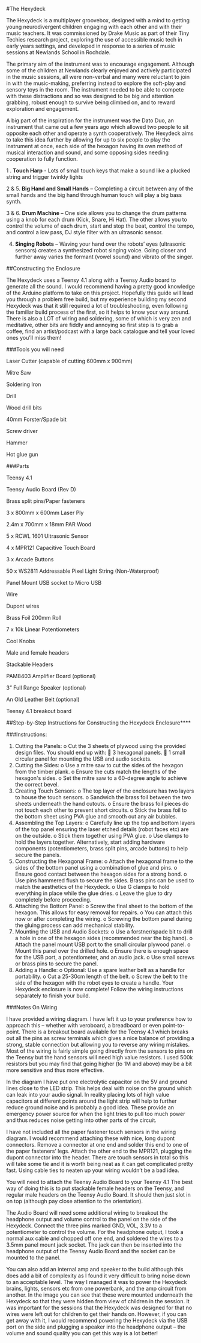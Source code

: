 #The Hexydeck
  

The Hexydeck is a multiplayer groovebox, designed with a mind to getting young neurodivergent children engaging with each other and with their music teachers. It was commissioned by Drake Music as part of their Tiny Techies research project, exploring the use of accessible music tech in early years settings, and developed in response to a series of music sessions at Newlands School in Rochdale. 

The primary aim of the instrument was to encourage engagement. Although some of the children at Newlands clearly enjoyed and actively participated in the music sessions, all were non-verbal and many were reluctant to join in with the music-making, preferring instead to explore the soft-play and sensory toys in the room. The instrument needed to be able to compete with these distractions and so was designed to be big and attention grabbing, robust enough to survive being climbed on, and to reward exploration and engagement.

A big part of the inspiration for the instrument was the Dato Duo, an instrument that came out a few years ago which allowed two people to sit opposite each other and operate a synth cooperatively. The Hexydeck aims to take this idea further by allowing for up to six people to play the instrument at once, each side of the hexagon having its own method of musical interaction and sound, and some opposing sides needing cooperation to fully function. 

1 . **Touch Harp** - Lots of small touch keys that make a sound like a plucked string and trigger twinkly lights

2 & 5. **Big Hand and Small Hands** – Completing a circuit between any of the small hands and the big hand through human touch will play a big bass synth.

3 & 6. **Drum Machine** – One side allows you to change the drum patterns using a knob for each drum (Kick, Snare, Hi Hat). The other allows you to control the volume of each drum, start and stop the beat, control the tempo, and control a low pass, DJ style filter with an ultrasonic sensor.

4. **Singing Robots** – Waving your hand over the robots’ eyes (ultrasonic sensors) creates a synthesized robot singing voice. Going closer and further away varies the formant (vowel sound) and vibrato of the singer.



##Constructing the Enclosure

The Hexydeck uses a Teensy 4.1 along with a Teensy Audio board to generate all the sound. I would recommend having a pretty good knowledge of the Arduino platform to take on this project. Hopefully this guide will lead you through a problem free build, but my experience building my second Hexydeck was that it still required a lot of troubleshooting, even following the familiar build process of the first, so it helps to know your way around. There is also a LOT of wiring and soldering, some of which is very zen and meditative, other bits are fiddly and annoying so first step is to grab a coffee, find an artist/podcast with a large back catalogue and tell your loved ones you’ll miss them!




###Tools you will need

Laser Cutter (capable of cutting 600mm x 900mm)

Mitre Saw

Soldering Iron

Drill

Wood drill bits

40mm Forster/Spade bit

Screw driver

Hammer

Hot glue gun



###Parts

Teensy 4.1

Teensy Audio Board (Rev D)

Brass split pins/Paper fasteners

3 x 800mm x 600mm Laser Ply

2.4m x 700mm x 18mm PAR Wood 

5 x RCWL 1601 Ultrasonic Sensor 	

4 x MPR121 Capacitive Touch Board

3 x Arcade Buttons

50 x WS2811 Addressable Pixel Light String (Non-Waterproof)

Panel Mount USB socket to Micro USB

Wire

Dupont wires 

Brass Foil 200mm Roll

7 x 10k Linear Potentiometers

Cool Knobs

Male and female headers

Stackable Headers

PAM8403 Amplifier Board (optional)

3” Full Range Speaker (optional)

An Old Leather Belt (optional)

Teensy 4.1 breakout board




##Step-by-Step Instructions for Constructing the Hexydeck Enclosure****


###Instructions:
1.	Cutting the Panels:
o	Cut the 3 sheets of plywood using the provided design files. You should end up with:
	3 hexagonal panels.
	1 small circular panel for mounting the USB and audio sockets.
2.	Cutting the Sides:
o	Use a mitre saw to cut the sides of the hexagon from the timber plank.
o	Ensure the cuts match the lengths of the hexagon's sides.
o	Set the mitre saw to a 60-degree angle to achieve the correct bevel.
3.	Creating Touch Sensors:
o	The top layer of the enclosure has two layers to house the touch sensors.
o	Sandwich the brass foil between the two sheets underneath the hand cutouts.
o	Ensure the brass foil pieces do not touch each other to prevent short circuits.
o	Stick the brass foil to the bottom sheet using PVA glue and smooth out any air bubbles.
4.	Assembling the Top Layers:
o	Carefully line up the top and bottom layers of the top panel ensuring the laser etched details (robot faces etc) are on the outside.
o	Stick them together using PVA glue.
o	Use clamps to hold the layers together. Alternatively, start adding hardware components (potentiometers, brass split pins, arcade buttons) to help secure the panels.
5.	Constructing the Hexagonal Frame:
o	Attach the hexagonal frame to the sides of the bottom panel using a combination of glue and pins.
o	Ensure good contact between the hexagon sides for a strong bond.
o	Use pins hammered flush to secure the sides. Brass pins can be used to match the aesthetics of the Hexydeck.
o	Use G clamps to hold everything in place while the glue dries.
o	Leave the glue to dry completely before proceeding.
6.	Attaching the Bottom Panel:
o	Screw the final sheet to the bottom of the hexagon. This allows for easy removal for repairs.
o	You can attach this now or after completing the wiring.
o	Screwing the bottom panel during the gluing process can add mechanical stability.
7.	Mounting the USB and Audio Sockets:
o	Use a forstner/spade bit to drill a hole in one of the hexagon sides (recommended near the big hand).
o	Attach the panel mount USB port to the small circular plywood panel.
o	Mount this panel over the drilled hole.
o	Ensure there is enough space for the USB port, a potentiometer, and an audio jack.
o	Use small screws or brass pins to secure the panel.
8.	Adding a Handle:
o	Optional: Use a spare leather belt as a handle for portability.
o	Cut a 25-30cm length of the belt.
o	Screw the belt to the side of the hexagon with the robot eyes to create a handle.
Your Hexydeck enclosure is now complete! Follow the wiring instructions separately to finish your build.




###Notes On Wiring

I have provided a wiring diagram. I have left it up to your preference how to approach this – whether with veroboard, a breadboard or even point-to-point. There is a breakout board available for the Teensy 4.1 which breaks out all the pins as screw terminals which gives a nice balance of providing a strong, stable connection but allowing you to reverse any wiring mistakes. Most of the wiring is fairly simple going directly from the sensors to pins on the Teensy but the hand sensors will need high value resistors. I used 500k resistors but you may find that going higher (to 1M and above) may be a bit more sensitive and thus more effective.

In the diagram I have put one electrolytic capacitor on the 5V and ground lines close to the LED strip. This helps deal with noise on the ground which can leak into your audio signal. In reality placing lots of high value capacitors at different points around the light strip will help to further reduce ground noise and is probably a good idea. These provide an emergency power source for when the light tries to pull too much power and thus reduces noise getting into other parts of the circuit. 

I have not included all the paper fastener touch sensors in the wiring diagram. I would recommend attaching these with nice, long dupont connectors. Remove a connector at one end and solder this end to one of the paper fasteners’ legs. Attach the other end to the MPR121, plugging the dupont connector into the header. There are touch sensors in total so this will take some tie and it is worth being neat as it can get complicated pretty fast. Using cable ties to neaten up your wiring wouldn’t be a bad idea.

You will need to attach the Teensy Audio Board to your Teensy 4.1 The best way of doing this is to put stackable female headers on the Teensy, and regular male headers on the Teensy Audio Board. It should then just slot in on top (although pay close attention to the orientation).

The Audio Board will need some additional wiring to breakout the headphone output and volume control to the panel on the side of the Hexydeck. Connect the three pins marked GND, VOL, 3.3V to a potentiometer to control the volume. For the headphone output, I took a normal aux cable and chopped off one end, and soldered the wires to a 3.5mm panel mount jack socket. The jack can then be inserted into the headphone output of the Teensy Audio Board and the socket can be mounted to the panel.

You can also add an internal amp and speaker to the build although this does add a bit of complexity as I found it very difficult to bring noise down to an acceptable level. The way I managed it was to power the Hexydeck brains, lights, sensors etc from one powerbank, and the amp circuit from another. In the image you can see that these were mounted underneath the Hexydeck so that they were hidden from view of children in the session. It was important for the sessions that the Hexydeck was designed for that no wires were left out for children to get their hands on. However, if you can get away with it, I would recommend powering the Hexydeck via the USB port on the side and plugging a speaker into the headphone output – the volume and sound quality you can get this way is a lot better! 




 



